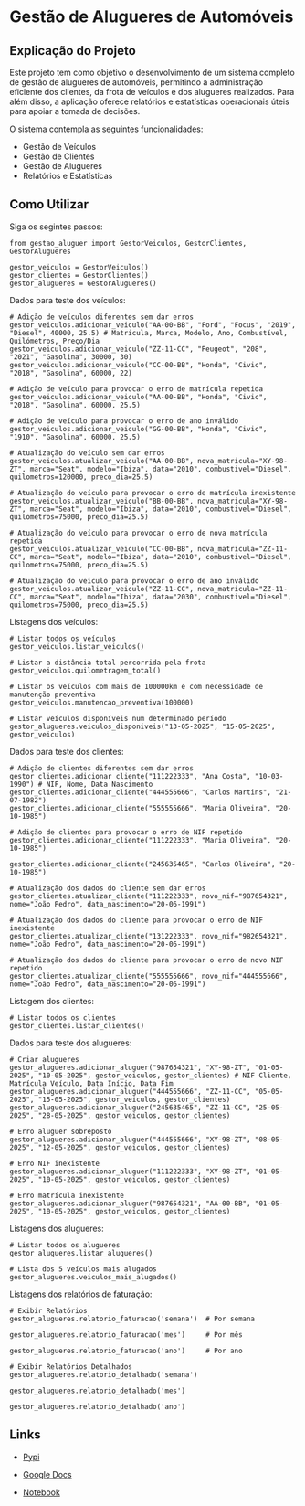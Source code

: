 # Gestão de Alugueres de Automóveis

## Explicação do Projeto

Este projeto tem como objetivo o desenvolvimento de um sistema completo de gestão de alugueres de automóveis, permitindo a administração eficiente dos clientes, da frota de veículos e dos alugueres realizados. Para além disso, a aplicação oferece relatórios e estatísticas operacionais úteis para apoiar a tomada de decisões.

O sistema contempla as seguintes funcionalidades:

- Gestão de Veículos
- Gestão de Clientes
- Gestão de Alugueres
- Relatórios e Estatísticas

## Como Utilizar

Siga os segintes passos:
```
from gestao_aluguer import GestorVeiculos, GestorClientes, GestorAlugueres
```
```
gestor_veiculos = GestorVeiculos()
gestor_clientes = GestorClientes()
gestor_alugueres = GestorAlugueres()
```

Dados para teste dos veículos:
```
# Adição de veículos diferentes sem dar erros
gestor_veiculos.adicionar_veiculo("AA-00-BB", "Ford", "Focus", "2019", "Diesel", 40000, 25.5) # Matricula, Marca, Modelo, Ano, Combustível, Quilómetros, Preço/Dia
gestor_veiculos.adicionar_veiculo("ZZ-11-CC", "Peugeot", "208", "2021", "Gasolina", 30000, 30)
gestor_veiculos.adicionar_veiculo("CC-00-BB", "Honda", "Civic", "2018", "Gasolina", 60000, 22)

# Adição de veículo para provocar o erro de matrícula repetida
gestor_veiculos.adicionar_veiculo("AA-00-BB", "Honda", "Civic", "2018", "Gasolina", 60000, 25.5)

# Adição de veículo para provocar o erro de ano inválido
gestor_veiculos.adicionar_veiculo("GG-00-BB", "Honda", "Civic", "1910", "Gasolina", 60000, 25.5)
```
```
# Atualização do veículo sem dar erros
gestor_veiculos.atualizar_veiculo("AA-00-BB", nova_matricula="XY-98-ZT", marca="Seat", modelo="Ibiza", data="2010", combustivel="Diesel", quilometros=120000, preco_dia=25.5)

# Atualização do veículo para provocar o erro de matrícula inexistente
gestor_veiculos.atualizar_veiculo("BB-00-BB", nova_matricula="XY-98-ZT", marca="Seat", modelo="Ibiza", data="2010", combustivel="Diesel", quilometros=75000, preco_dia=25.5)

# Atualização do veículo para provocar o erro de nova matrícula repetida
gestor_veiculos.atualizar_veiculo("CC-00-BB", nova_matricula="ZZ-11-CC", marca="Seat", modelo="Ibiza", data="2010", combustivel="Diesel", quilometros=75000, preco_dia=25.5)

# Atualização do veículo para provocar o erro de ano inválido
gestor_veiculos.atualizar_veiculo("ZZ-11-CC", nova_matricula="ZZ-11-CC", marca="Seat", modelo="Ibiza", data="2030", combustivel="Diesel", quilometros=75000, preco_dia=25.5)
```

Listagens dos veículos:
```
# Listar todos os veículos
gestor_veiculos.listar_veiculos()
```
```
# Listar a distância total percorrida pela frota
gestor_veiculos.quilometragem_total()
```
```
# Listar os veículos com mais de 100000km e com necessidade de manutenção preventiva
gestor_veiculos.manutencao_preventiva(100000)
```
```
# Listar veículos disponíveis num determinado período
gestor_alugueres.veiculos_disponiveis("13-05-2025", "15-05-2025", gestor_veiculos)
```

Dados para teste dos clientes:
```
# Adição de clientes diferentes sem dar erros
gestor_clientes.adicionar_cliente("111222333", "Ana Costa", "10-03-1990") # NIF, Nome, Data Nascimento
gestor_clientes.adicionar_cliente("444555666", "Carlos Martins", "21-07-1982")
gestor_clientes.adicionar_cliente("555555666", "Maria Oliveira", "20-10-1985")

# Adição de clientes para provocar o erro de NIF repetido
gestor_clientes.adicionar_cliente("111222333", "Maria Oliveira", "20-10-1985")

gestor_clientes.adicionar_cliente("245635465", "Carlos Oliveira", "20-10-1985")
```
```
# Atualização dos dados do cliente sem dar erros
gestor_clientes.atualizar_cliente("111222333", novo_nif="987654321", nome="João Pedro", data_nascimento="20-06-1991")

# Atualização dos dados do cliente para provocar o erro de NIF inexistente
gestor_clientes.atualizar_cliente("131222333", novo_nif="982654321", nome="João Pedro", data_nascimento="20-06-1991")

# Atualização dos dados do cliente para provocar o erro de novo NIF repetido
gestor_clientes.atualizar_cliente("555555666", novo_nif="444555666", nome="João Pedro", data_nascimento="20-06-1991")
```

Listagem dos clientes:
```
# Listar todos os clientes
gestor_clientes.listar_clientes()
```

Dados para teste dos alugueres:
```
# Criar alugueres
gestor_alugueres.adicionar_aluguer("987654321", "XY-98-ZT", "01-05-2025", "10-05-2025", gestor_veiculos, gestor_clientes) # NIF Cliente, Matrícula Veículo, Data Início, Data Fim
gestor_alugueres.adicionar_aluguer("444555666", "ZZ-11-CC", "05-05-2025", "15-05-2025", gestor_veiculos, gestor_clientes)
gestor_alugueres.adicionar_aluguer("245635465", "ZZ-11-CC", "25-05-2025", "28-05-2025", gestor_veiculos, gestor_clientes)

# Erro aluguer sobreposto
gestor_alugueres.adicionar_aluguer("444555666", "XY-98-ZT", "08-05-2025", "12-05-2025", gestor_veiculos, gestor_clientes)

# Erro NIF inexistente
gestor_alugueres.adicionar_aluguer("111222333", "XY-98-ZT", "01-05-2025", "10-05-2025", gestor_veiculos, gestor_clientes)

# Erro matrícula inexistente
gestor_alugueres.adicionar_aluguer("987654321", "AA-00-BB", "01-05-2025", "10-05-2025", gestor_veiculos, gestor_clientes)
```

Listagens dos alugueres:
```
# Listar todos os alugueres
gestor_alugueres.listar_alugueres()
```
```
# Lista dos 5 veículos mais alugados
gestor_alugueres.veiculos_mais_alugados()
```

Listagens dos relatórios de faturação:
```
# Exibir Relatórios
gestor_alugueres.relatorio_faturacao('semana')  # Por semana
```
```
gestor_alugueres.relatorio_faturacao('mes')     # Por mês
```
```
gestor_alugueres.relatorio_faturacao('ano')     # Por ano
```
```
# Exibir Relatórios Detalhados
gestor_alugueres.relatorio_detalhado('semana')
```
```
gestor_alugueres.relatorio_detalhado('mes')
```
```
gestor_alugueres.relatorio_detalhado('ano')
```

## Links

- [Pypi](https://pypi.org/project/gestao-aluguer-veiculos/)

- [Google Docs](https://docs.google.com/document/d/1SoMET9-RumovZsxgeDGHR2yywDy_AiDuqkgyWAjxqM8/edit?usp=sharing)

- [Notebook](https://colab.research.google.com/drive/1nCCzMtMVTlyqTaQs-Zk4OQb242BSLZD8?usp=sharing)
